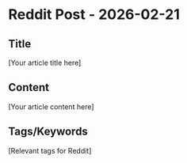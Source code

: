 # Reddit Post - 2026-02-21

## Title
[Your article title here]

## Content
[Your article content here]

## Tags/Keywords
[Relevant tags for Reddit]
